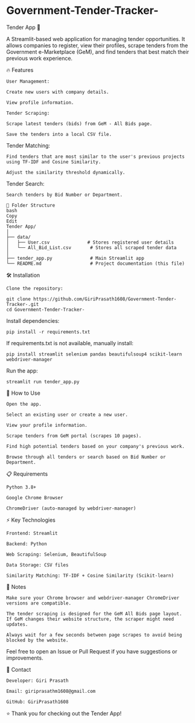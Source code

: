 # Government-Tender-Tracker-

Tender App 📑

A Streamlit-based web application for managing tender opportunities.
It allows companies to register, view their profiles, scrape tenders from the Government e-Marketplace (GeM), and find tenders that best match their previous work experience.

🔥 Features

    User Management:
    
    Create new users with company details.
    
    View profile information.
    
    Tender Scraping:
    
    Scrape latest tenders (bids) from GeM - All Bids page.
    
    Save the tenders into a local CSV file.

Tender Matching:

    Find tenders that are most similar to the user's previous projects using TF-IDF and Cosine Similarity.
    
    Adjust the similarity threshold dynamically.

Tender Search:

    Search tenders by Bid Number or Department.

    📂 Folder Structure
    bash
    Copy
    Edit
    Tender App/
    │
    ├── data/
    │   ├── User.csv              # Stores registered user details
    │   └── All_Bid_List.csv       # Stores all scraped tender data
    │
    ├── tender_app.py              # Main Streamlit app
    └── README.md                  # Project documentation (this file)

🛠️ Installation

    Clone the repository:
    
    git clone https://github.com/GiriPrasath1608/Government-Tender-Tracker-.git
    cd Government-Tender-Tracker-


Install dependencies:

    pip install -r requirements.txt

If requirements.txt is not available, manually install:

    pip install streamlit selenium pandas beautifulsoup4 scikit-learn webdriver-manager

Run the app:

    streamlit run tender_app.py

🚀 How to Use

    Open the app.
    
    Select an existing user or create a new user.
    
    View your profile information.
    
    Scrape tenders from GeM portal (scrapes 10 pages).
    
    Find high potential tenders based on your company's previous work.
    
    Browse through all tenders or search based on Bid Number or Department.

📋 Requirements

    Python 3.8+
    
    Google Chrome Browser
    
    ChromeDriver (auto-managed by webdriver-manager)

⚡ Key Technologies

    Frontend: Streamlit
    
    Backend: Python
    
    Web Scraping: Selenium, BeautifulSoup
    
    Data Storage: CSV files
    
    Similarity Matching: TF-IDF + Cosine Similarity (Scikit-learn)

📝 Notes

    Make sure your Chrome browser and webdriver-manager ChromeDriver versions are compatible.
    
    The tender scraping is designed for the GeM All Bids page layout.
    If GeM changes their website structure, the scraper might need updates.
    
    Always wait for a few seconds between page scrapes to avoid being blocked by the website.

Feel free to open an Issue or Pull Request if you have suggestions or improvements.

📧 Contact

    Developer: Giri Prasath
    
    Email: giriprasathm1608@gmail.com
    
    GitHub: GiriPrasath1608

⭐ Thank you for checking out the Tender App!
